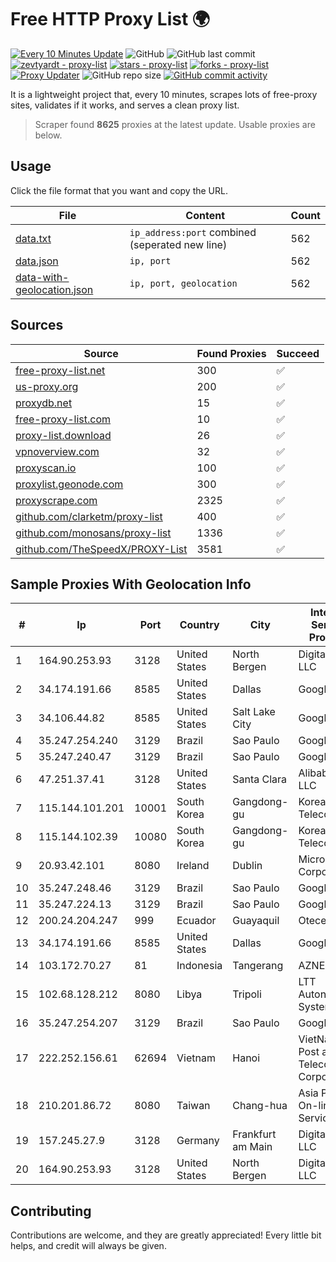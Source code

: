 
# Free HTTP Proxy List 🌍

[![Every 10 Minutes Update](https://github.com/mertguvencli/http-proxy-list/actions/workflows/main.yml/badge.svg?branch=main)](https://github.com/mertguvencli/http-proxy-list/actions/workflows/main.yml)
![GitHub](https://img.shields.io/github/license/mertguvencli/http-proxy-list)
![GitHub last commit](https://img.shields.io/github/last-commit/mertguvencli/http-proxy-list)
[![zevtyardt - proxy-list](https://img.shields.io/static/v1?label=zevtyardt&message=proxy-list&color=blue&logo=github)](https://github.com/zevtyardt/proxy-list "Go to GitHub repo")
[![stars - proxy-list](https://img.shields.io/github/stars/zevtyardt/proxy-list?style=social)](https://github.com/zevtyardt/proxy-list)
[![forks - proxy-list](https://img.shields.io/github/forks/zevtyardt/proxy-list?style=social)](https://github.com/zevtyardt/proxy-list)
[![Proxy Updater](https://github.com/zevtyardt/proxy-list/workflows/Proxy%20Updater/badge.svg)](https://github.com/zevtyardt/proxy-list/actions?query=workflow:"Proxy+Updater")
![GitHub repo size](https://img.shields.io/github/repo-size/zevtyardt/proxy-list)
[![GitHub commit activity](https://img.shields.io/github/commit-activity/m/zevtyardt/proxy-list?logo=commits)](https://github.com/zevtyardt/proxy-list/commits/main)

It is a lightweight project that, every 10 minutes, scrapes lots of free-proxy sites, validates if it works, and serves a clean proxy list.

> Scraper found **8625** proxies at the latest update. Usable proxies are below.

## Usage

Click the file format that you want and copy the URL.

|File|Content|Count|
|----|-------|-----|
|[data.txt](https://raw.githubusercontent.com/mertguvencli/http-proxy-list/main/proxy-list/data.txt)|`ip_address:port` combined (seperated new line)|562|
|[data.json](https://raw.githubusercontent.com/mertguvencli/http-proxy-list/main/proxy-list/data.json)|`ip, port`|562|
|[data-with-geolocation.json](https://raw.githubusercontent.com/mertguvencli/http-proxy-list/main/proxy-list/data-with-geolocation.json)|`ip, port, geolocation`|562|

## Sources

|Source|Found Proxies|Succeed|
|------|-------------|-------|
|[free-proxy-list.net](https://free-proxy-list.net)|300|✅|
|[us-proxy.org](https://www.us-proxy.org)|200|✅|
|[proxydb.net](http://proxydb.net)|15|✅|
|[free-proxy-list.com](https://free-proxy-list.com/?page=&port=&type%5B%5D=http&type%5B%5D=https&up_time=0&search=Search)|10|✅|
|[proxy-list.download](https://www.proxy-list.download/HTTP)|26|✅|
|[vpnoverview.com](https://vpnoverview.com/privacy/anonymous-browsing/free-proxy-servers)|32|✅|
|[proxyscan.io](https://www.proxyscan.io)|100|✅|
|[proxylist.geonode.com](https://proxylist.geonode.com/api/proxy-list?limit=300&page=1&sort_by=lastChecked&sort_type=desc&protocols=http,https)|300|✅|
|[proxyscrape.com](https://api.proxyscrape.com/v2/?request=displayproxies&protocol=http&timeout=10000&country=all&ssl=all&anonymity=all)|2325|✅|
|[github.com/clarketm/proxy-list](https://raw.githubusercontent.com/clarketm/proxy-list/master/proxy-list-raw.txt)|400|✅|
|[github.com/monosans/proxy-list](https://raw.githubusercontent.com/monosans/proxy-list/main/proxies/http.txt)|1336|✅|
|[github.com/TheSpeedX/PROXY-List](https://raw.githubusercontent.com/TheSpeedX/PROXY-List/master/http.txt)|3581|✅|


## Sample Proxies With Geolocation Info

|#|Ip|Port|Country|City|Internet Service Provider|
|-|--|----|-------|----|-------------------------|
|1|164.90.253.93|3128|United States|North Bergen|DigitalOcean, LLC|
|2|34.174.191.66|8585|United States|Dallas|Google LLC|
|3|34.106.44.82|8585|United States|Salt Lake City|Google LLC|
|4|35.247.254.240|3129|Brazil|Sao Paulo|Google LLC|
|5|35.247.240.47|3129|Brazil|Sao Paulo|Google LLC|
|6|47.251.37.41|3128|United States|Santa Clara|Alibaba.com LLC|
|7|115.144.101.201|10001|South Korea|Gangdong-gu|Korea Telecom|
|8|115.144.102.39|10080|South Korea|Gangdong-gu|Korea Telecom|
|9|20.93.42.101|8080|Ireland|Dublin|Microsoft Corporation|
|10|35.247.248.46|3129|Brazil|Sao Paulo|Google LLC|
|11|35.247.224.13|3129|Brazil|Sao Paulo|Google LLC|
|12|200.24.204.247|999|Ecuador|Guayaquil|Otecel S.A|
|13|34.174.191.66|8585|United States|Dallas|Google LLC|
|14|103.172.70.27|81|Indonesia|Tangerang|AZNET|
|15|102.68.128.212|8080|Libya|Tripoli|LTT Autonomous System|
|16|35.247.254.207|3129|Brazil|Sao Paulo|Google LLC|
|17|222.252.156.61|62694|Vietnam|Hanoi|VietNam Post and Telecom Corporation|
|18|210.201.86.72|8080|Taiwan|Chang-hua|Asia Pacific On-line Services Inc.|
|19|157.245.27.9|3128|Germany|Frankfurt am Main|DigitalOcean, LLC|
|20|164.90.253.93|3128|United States|North Bergen|DigitalOcean, LLC|



## Contributing

Contributions are welcome, and they are greatly appreciated! Every
little bit helps, and credit will always be given.

